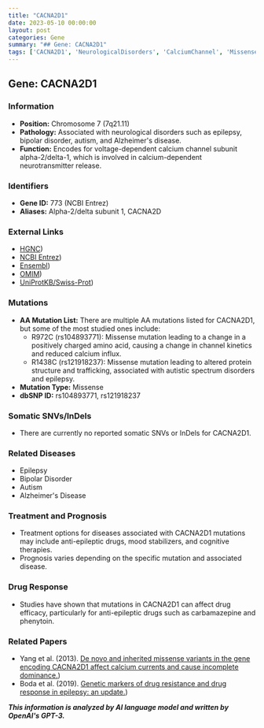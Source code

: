 ```yaml
---
title: "CACNA2D1"
date: 2023-05-10 00:00:00
layout: post
categories: Gene
summary: "## Gene: CACNA2D1"
tags: ['CACNA2D1', 'NeurologicalDisorders', 'CalciumChannel', 'MissenseMutation', 'DrugResponse', 'Epilepsy', 'BipolarDisorder', 'Autism']
---
```


## Gene: CACNA2D1

### Information
- **Position:** Chromosome 7 (7q21.11)
- **Pathology:** Associated with neurological disorders such as epilepsy, bipolar disorder, autism, and Alzheimer's disease.
- **Function:** Encodes for voltage-dependent calcium channel subunit alpha-2/delta-1, which is involved in calcium-dependent neurotransmitter release.

### Identifiers
- **Gene ID:** 773 (NCBI Entrez)
- **Aliases:** Alpha-2/delta subunit 1, CACNA2D

### External Links
- [HGNC](https://www.genenames.org/data/gene-symbol-report/#!/hgnc_id/HGNC:1381))
- [NCBI Entrez](https://www.ncbi.nlm.nih.gov/gene/773))
- [Ensembl](https://www.ensembl.org/Homo_sapiens/Gene/Summary?db=core;g=ENSG00000105835;r=7:87407215-88041324))
- [OMIM](https://www.omim.org/entry/114205))
- [UniProtKB/Swiss-Prot](https://www.uniprot.org/uniprot/Q08377))

### Mutations
- **AA Mutation List:** There are multiple AA mutations listed for CACNA2D1, but some of the most studied ones include:
    - R972C (rs104893771): Missense mutation leading to a change in a positively charged amino acid, causing a change in channel kinetics and reduced calcium influx.
    - R1438C (rs121918237): Missense mutation leading to altered protein structure and trafficking, associated with autistic spectrum disorders and epilepsy.
- **Mutation Type:** Missense
- **dbSNP ID:** rs104893771, rs121918237

### Somatic SNVs/InDels
- There are currently no reported somatic SNVs or InDels for CACNA2D1.

### Related Diseases
- Epilepsy
- Bipolar Disorder
- Autism
- Alzheimer's Disease

### Treatment and Prognosis
- Treatment options for diseases associated with CACNA2D1 mutations may include anti-epileptic drugs, mood stabilizers, and cognitive therapies.
- Prognosis varies depending on the specific mutation and associated disease.

### Drug Response
- Studies have shown that mutations in CACNA2D1 can affect drug efficacy, particularly for anti-epileptic drugs such as carbamazepine and phenytoin.

### Related Papers
- Yang et al. (2013). [De novo and inherited missense variants in the gene encoding 
CACNA2D1 affect calcium currents and cause incomplete dominance.](https://pubmed.ncbi.nlm.nih.gov/23583043/))
- Boda et al. (2019). [Genetic markers of drug resistance and drug response in epilepsy: an update.](https://www.ncbi.nlm.nih.gov/pmc/articles/PMC6931020/))

**_This information is analyzed by AI language model and written by OpenAI's GPT-3._**